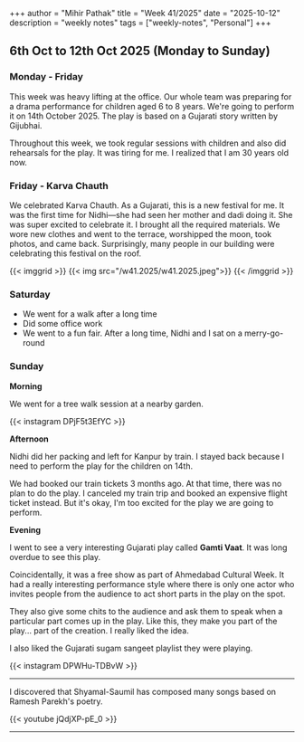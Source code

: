 +++
author = "Mihir Pathak"
title = "Week 41/2025"
date = "2025-10-12"
description = "weekly notes"
tags = ["weekly-notes", "Personal"]
+++

## 6th Oct to 12th Oct 2025 (Monday to Sunday)

### Monday - Friday

This week was heavy lifting at the office. Our whole team was preparing for a drama performance for children aged 6 to 8 years. We're going to perform it on 14th October 2025. The play is based on a Gujarati story written by Gijubhai.

Throughout this week, we took regular sessions with children and also did rehearsals for the play. It was tiring for me. I realized that I am 30 years old now.

### Friday - Karva Chauth

We celebrated Karva Chauth. As a Gujarati, this is a new festival for me. It was the first time for Nidhi—she had seen her mother and dadi doing it. She was super excited to celebrate it. I brought all the required materials. We wore new clothes and went to the terrace, worshipped the moon, took photos, and came back. Surprisingly, many people in our building were celebrating this festival on the roof.

{{< imggrid >}}
{{< img src="/w41.2025/w41.2025.jpeg">}}
{{< /imggrid >}}

### Saturday

- We went for a walk after a long time
- Did some office work
- We went to a fun fair. After a long time, Nidhi and I sat on a merry-go-round

### Sunday

**Morning**

We went for a tree walk session at a nearby garden.

{{< instagram DPjF5t3EfYC >}}

**Afternoon**

Nidhi did her packing and left for Kanpur by train. I stayed back because I need to perform the play for the children on 14th.

We had booked our train tickets 3 months ago. At that time, there was no plan to do the play. I canceled my train trip and booked an expensive flight ticket instead. But it's okay, I'm too excited for the play we are going to perform.

**Evening**

I went to see a very interesting Gujarati play called **Gamti Vaat**. It was long overdue to see this play.

Coincidentally, it was a free show as part of Ahmedabad Cultural Week. It had a really interesting performance style where there is only one actor who invites people from the audience to act short parts in the play on the spot.

They also give some chits to the audience and ask them to speak when a particular part comes up in the play. Like this, they make you part of the play... part of the creation. I really liked the idea.

I also liked the Gujarati sugam sangeet playlist they were playing. 


{{< instagram DPWHu-TDBvW >}}

---

I discovered that Shyamal-Saumil has composed many songs based on Ramesh Parekh's poetry. 

{{< youtube jQdjXP-pE_0 >}}

---

